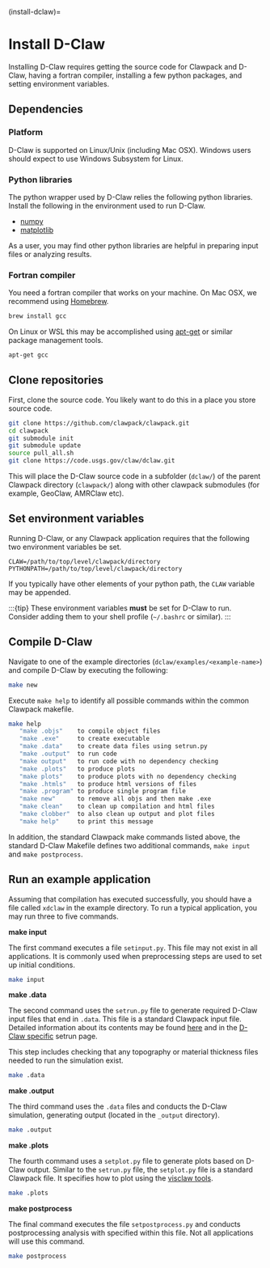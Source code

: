 (install-dclaw)=
# Install D-Claw

Installing D-Claw requires getting the source code for Clawpack and D-Claw, having a fortran compiler, installing a few python packages, and setting environment variables.

## Dependencies

### Platform

D-Claw is supported on Linux/Unix (including Mac OSX). Windows users should expect to use Windows Subsystem for Linux.

### Python libraries

The python wrapper used by D-Claw relies the following python libraries. Install the following in the environment used to run D-Claw.

- [numpy](https://numpy.org/doc/stable/index.html)
- [matplotlib](https://matplotlib.org/)

As a user, you may find other python libraries are helpful in preparing input files or analyzing results.

### Fortran compiler

You need a fortran compiler that works on your machine. On Mac OSX, we recommend using [Homebrew](https://brew.sh/).

```bash
brew install gcc
```

On Linux or WSL this may be accomplished using [apt-get](https://help.ubuntu.com/community/AptGet/Howto) or similar package management tools.

```bash
apt-get gcc
```

## Clone repositories

First, clone the source code. You likely want to do this in a place you store source code.

``` bash
git clone https://github.com/clawpack/clawpack.git
cd clawpack
git submodule init
git submodule update
source pull_all.sh
git clone https://code.usgs.gov/claw/dclaw.git
```
This will place the D-Claw source code in a subfolder (`dclaw/`) of the parent Clawpack directory (`clawpack/`) along with other clawpack submodules (for example, GeoClaw, AMRClaw etc).
## Set environment variables

Running D-Claw, or any Clawpack application requires that the following two environment variables be set.

```
CLAW=/path/to/top/level/clawpack/directory
PYTHONPATH=/path/to/top/level/clawpack/directory
```

If you typically have other elements of your python path, the `CLAW` variable may be appended.

:::{tip}
These environment variables **must** be set for D-Claw to run. Consider adding them to your shell profile (`~/.bashrc` or similar).
:::

## Compile D-Claw

Navigate to one of the example directories (`dclaw/examples/<example-name>`) and compile D-Claw by executing the following:

```bash
make new
```

Execute `make help` to identify all possible commands within the common Clawpack makefile.

```bash
make help
   "make .objs"    to compile object files
   "make .exe"     to create executable
   "make .data"    to create data files using setrun.py
   "make .output"  to run code
   "make output"   to run code with no dependency checking
   "make .plots"   to produce plots
   "make plots"    to produce plots with no dependency checking
   "make .htmls"   to produce html versions of files
   "make .program" to produce single program file
   "make new"      to remove all objs and then make .exe
   "make clean"    to clean up compilation and html files
   "make clobber"  to also clean up output and plot files
   "make help"     to print this message
```

In addition, the standard Clawpack make commands listed above, the standard D-Claw Makefile defines two additional commands, `make input` and `make postprocess`.

## Run an example application

Assuming that compilation has executed successfully, you should have a file called `xdclaw` in the example directory. To run a typical application, you may run three to five commands.

**make input**

The first command executes a file `setinput.py`. This file may not exist in all applications. It is commonly used when preprocessing steps are used to set up initial conditions.

```bash
make input
```

**make .data**

The second command uses the `setrun.py` file to generate required D-Claw input files that end in `.data`. This file is a standard Clawpack input file. Detailed information about its contents may be found [here](https://www.clawpack.org/setrun_geoclaw.html) and in the [D-Claw specific](setrun.md) setrun page.

This step includes checking that any topography or material thickness files needed to run the simulation exist.  

```bash
make .data
```

**make .output**

The third command uses the `.data` files and conducts the D-Claw simulation, generating output (located in the `_output` directory).

```bash
make .output
```

**make .plots**

The fourth command uses a `setplot.py` file to generate plots based on D-Claw output. Similar to the `setrun.py` file, the `setplot.py` file is a standard Clawpack file. It specifies how to plot using the [visclaw tools](https://www.clawpack.org/plotting.html).

```bash
make .plots
```


**make postprocess**

The final command executes the file `setpostprocess.py` and conducts postprocessing analysis with specified within this file. Not all applications will use this command.

```bash
make postprocess
```
